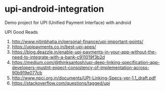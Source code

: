 # upi-android-integration
Demo project for UPI (Unified Payment Interface) with android


UPI Good Reads
1. http://www.nitinbhatia.in/personal-finance/upi-important-points/
2. https://upipayments.co.in/best-upi-apps/
3. https://blog.deazzle.in/enable-upi-payments-in-your-app-without-the-need-to-integrate-with-a-bank-c911019f3b2d
4. https://medium.com/@thinksantosh/upi-deep-linking-specification-app-developers-mustnt-expect-consistency-of-implementation-across-90b919e077cb
5. http://www.npci.org.in/documents/UPI-Linking-Specs-ver-1.1_draft.pdf
6. https://stackoverflow.com/questions/tagged/upi

